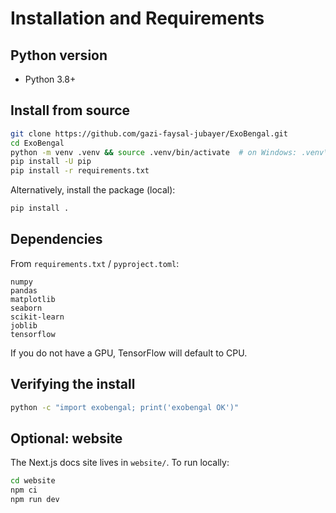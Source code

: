 # Installation and Requirements

## Python version

- Python 3.8+

## Install from source

```bash
git clone https://github.com/gazi-faysal-jubayer/ExoBengal.git
cd ExoBengal
python -m venv .venv && source .venv/bin/activate  # on Windows: .venv\Scripts\activate
pip install -U pip
pip install -r requirements.txt
```

Alternatively, install the package (local):

```bash
pip install .
```

## Dependencies

From `requirements.txt` / `pyproject.toml`:

```
numpy
pandas
matplotlib
seaborn
scikit-learn
joblib
tensorflow
```

If you do not have a GPU, TensorFlow will default to CPU.

## Verifying the install

```bash
python -c "import exobengal; print('exobengal OK')"
```

## Optional: website

The Next.js docs site lives in `website/`. To run locally:

```bash
cd website
npm ci
npm run dev
```
